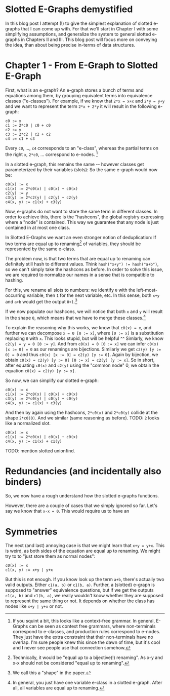 Slotted E-Graphs demystified
============================

In this blog post I attempt (!) to give the simplest explanation of slotted e-graphs that I can come up with.
For that we'll start in Chapter I with some simplifying assumptions, and generalize the system to general slotted e-graphs in Chapters II and III.
This blog post will focus more on conveying the idea, than about being precise in-terms of data structures.

# Chapter 1 - From E-Graph to Slotted E-Graph
First, what is an e-graph?
An e-graph stores a bunch of terms and equations among them, by grouping equivalent terms into equivalence classes ("e-classes").
For example, if we know that `2*x = x+x` and `2*y = y+y` and we want to represent the term `2*x + 2*y` it will result in the following e-graph:

```
c0 := x
c1 := 2*c0 | c0 + c0
c2 := y
c3 := 2*c2 | c2 + c2
c4 := c1 + c3
```

Every `c0`, ..., `c4` corresponds to an "e-class", whereas the partial terms on the right `x`, `2*c0`, ... correspond to e-nodes. [^grammar]

In a slotted e-graph, this remains the same -- however classes get parameterized by their variables (slots):
So the same e-graph would now be:

```
c0(x) := x
c1(x) := 2*c0(x) | c0(x) + c0(x)
c2(y) := y
c3(y) := 2*c2(y) | c2(y) + c2(y)
c4(x, y) := c1(x) + c3(y)
```

Now, e-graphs do not want to store the same term in different classes.
In order to achieve this, there is the "hashcons", the global registry expressing where a "node" is contained.
This way we guarantee that any node is just contained in at most one class.

In Slotted E-Graphs we want an even stronger notion of deduplication:
If two terms are equal up to renaming[^bij] of variables, they should be represented by the same e-class.

The problem now, is that two terms that are equal up to renaming can definitely still hash to different values. Think `hash("x+y") != hash("a+b")`, so we can't simply take the hashcons as before.
In order to solve this issue, we are required to normalize our names in a sense that is compatible to hashing.

For this, we rename all slots to numbers: we identify `0` with the left-most-occurring variable, then `1` for the next variable, etc.
In this sense, both `x+y` and `a+b` would get the output `0+1`.[^shape]

If we now populate our hashcons, we will notice that both `x` and `y` will result in the shape `0`, which means that we have to merge these classes.[^one-var-eclass]

To explain the reasoning why this works, we know that `c0(x) = x`, and further we can decompose `x = 0 [0 := x]`, where `[0 := x]` is a substitution replacing `0` with `x`. This looks stupid, but will be helpful ^^
Simlarly, we know `c2(y) = y = 0 [0 := y]`. And from `c0(x) = 0 [0 := x]` we can infer `c0(x) [x := 0] = 0` as our renamings are bijections.
Similarly we get `c2(y) [y := 0] = 0` and thus `c0(x) [x := 0] = c2(y) [y := 0]`. Again by bijection, we obtain
`c0(x) = c2(y) [y := 0] [0 := x] = c2(y) [y := x]`.
So in short, after equating `c0(x)` and `c2(y)` using the "common node" 0, we obtain the equation `c0(x) = c2(y) [y := x]`.

So now, we can simplify our slotted e-graph:

```
c0(x) := x
c1(x) := 2*c0(x) | c0(x) + c0(x)
c3(y) := 2*c0(y) | c0(y) + c0(y)
c4(x, y) := c1(x) + c3(y)
```

And then by again using the hashcons, `2*c0(x)` and `2*c0(y)` collide at the shape `2*c0(0)`. And we similar (same reasoning as before).
TODO: `2` looks like a normalized slot.

```
c0(x) := x
c1(x) := 2*c0(x) | c0(x) + c0(x)
c4(x, y) := c1(x) + c1(y)
```

TODO: mention slotted unionfind.

# Redundancies (and incidentally also binders)
So, we now have a rough understand how the slotted e-graphs functions.

However, there are a couple of cases that we simply ignored so far.
Let's say we know that `x-x = 0`. This would require us to have an 

# Symmetries
The next (and last) annoying case is that we might learn that `x+y = y+x`.
This is weird, as both sides of the equation are equal up to renaming.
We might try to to "just store them as normal nodes":

```
c0(x) := x
c1(x, y) := x+y | y+x
```

But this is not enough.
If you know look up the term `a+b`, there's actually two valid outputs. Either `c1(a, b)` or `c1(b, a)`.
Further, a (slotted) e-graph is supposed to "answer" equivalence questions, but if we get the outputs `c1(a, b)` and `c1(b, a)`, we really wouldn't know whether they are supposed to represent the same thing or not.
It depends on whether the class has nodes like `x+y | y+x` or not.

[^bij]: Technically, it would be "equal up to a bijective(!) renaming". As x-y and x-x should not be considered "equal up to renaming".
[^grammar]: If you squint a bit, this looks like a context-free grammar. In general, E-Graphs can be seen as context free grammars, where non-terminals correspond to e-classes, and production rules correspond to e-nodes. They just have the extra constraint that their non-terminals have no overlap. I'm sure people knew this since the dawn of time, but it's cool and I never see people use that connection somehow.
[^shape]: We call this a "shape" in the paper.
[^one-var-eclass]: In general, you just have one variable e-class in a slotted e-graph. After all, all variables are equal up to renaming.
